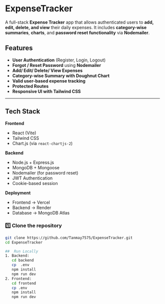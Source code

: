 # ExpenseTracker

A full-stack **Expense Tracker** app that allows authenticated users to **add, edit, delete, and view** their daily expenses. It includes **category-wise summaries**, **charts**, and **password reset functionality** via **Nodemailer**.

##  Features

-  **User Authentication** (Register, Login, Logout)
-  **Forgot / Reset Password** using **Nodemailer**
-  **Add/ Edit/ Delete/ View Expenses**
-  **Category-wise Summary with Doughnut Chart**
-  **Valid user-based expense tracking**
-  **Protected Routes**
-  **Responsive UI with Tailwind CSS**

---

## Tech Stack

**Frontend**
- React (Vite)
- Tailwind CSS
- Chart.js (via `react-chartjs-2`)

**Backend**
- Node.js + Express.js
- MongoDB + Mongoose
- Nodemailer (for password reset)
- JWT Authentication
- Cookie-based session

**Deployment**
- Frontend → Vercel  
- Backend → Render  
- Database → MongoDB Atlas  

### 1️⃣ Clone the repository
```bash
git clone https://github.com/Tanmay7575/ExpenseTracker.git
cd ExpenseTracker

##  Run Locally
1. Backend:
   cd backend
   cp  .env
   npm install
   npm run dev
2. Frontend:
   cd frontend
   cp .env
   npm install
   npm run dev
